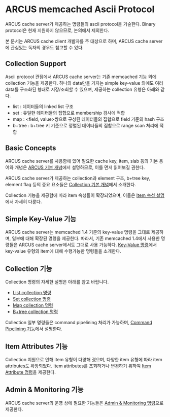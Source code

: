 # ARCUS memcached Ascii Protocol

ARCUS cache server가 제공하는 명령들의 ascii protocol을 기술한다.
Binary protocol은 현재 지원하지 않으므로, 논의에서 제외한다.

본 문서는 ARCUS cache client 개발자를 주 대상으로 하며,
ARCUS cache server에 관심있는 독자의 경우도 참고할 수 있다.

Collection Support
------------------

Ascii protocol 관점에서 ARCUS cache server는 기존 memcached 기능 외에 collection 기능을 제공한다.
하나의 data만을 가지는 simple key-value 외에도 여러 data를 구조화된 형태로 저장/조회할 수 있으며,
제공하는 collection 유형은 아래와 같다.

- list : 데이터들의 linked list 구조
- set : 유일한 데이터들의 집합으로 membership 검사에 적합
- map : \<field, value\>쌍으로 구성된 데이터들의 집합으로 field 기준의 hash 구조
- b+tree : b+tree 키 기준으로 정렬된 데이터들의 집합으로 range scan 처리에 적합

Basic Concepts
--------------

ARCUS cache server를 사용함에 있어 필요한 cache key, item, slab 등의 기본 용어와 개념은
[ARCUS 기본 개념](ch01-arcus-basic-concept.md)에서 설명하므로, 이를 먼저 읽어보길 권한다.

ARCUS cache server가 제공하는 collection과 element 구조, b+tree key, element flag 등의
중요 요소들은 [Collection 기본 개념](ch02-collection-items.md)에서 소개한다.

Collection 기능을 제공함에 따라 item 속성들이 확장되었으며,
이들은 [Item 속성 설명](ch03-item-attributes.md)에서 자세히 다룬다.

Simple Key-Value 기능
---------------------

ARCUS cache server는 memcached 1.4 기준의 key-value 명령을 그대로 제공하며, 일부에 대해 확장된 명령을 제공한다.
따라서, 기존 memcached 1.4에서 사용한 명령들은 ARCUS cache server에서도 그대로 사용 가능하다.
[Key-Value 명령](ch04-command-key-value.md)에서 key-value 유형의 item에 대해 수행가능한 명령들을 소개한다.

Collection 기능
---------------

Collection 명령의 자세한 설명은 아래를 참고 바랍니다.

- [List collection 명령](ch05-command-list-collection.md)
- [Set collection 명령](ch06-command-set-collection.md)
- [Map collection 명령](ch07-command-map-collection.md)
- [B+tree collection 명령](ch08-command-btree-collection.md)

Collection 일부 명령들은 command pipelining 처리가 가능하며,
[Command Pipelining 기능](ch09-command-pipelining.md)에서 설명한다.

Item Attributes 기능
--------------------

Collection 지원으로 인해 item 유형이 다양해 졌으며, 다양한 item 유형에 따라 item attributes도 확장되었다.
Item attributes를 조회하거나 변경하기 위하여 [Item Attribute 명령](ch10-command-item-attribute.md)을 제공한다.

Admin & Monitoring 기능
-----------------------

ARCUS cache server의 운영 상에 필요한 기능들은 [Admin & Monitoring 명령](ch11-command-administration.md)으로 제공한다.

